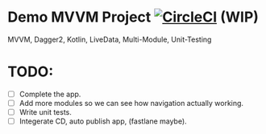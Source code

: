 # Demo MVVM Project [![CircleCI](https://circleci.com/gh/FarhanK501/MVVM.svg?style=svg&circle-token=9dfbebecde37dcd41c55f16e1e8d76469e4a3316)](https://circleci.com/gh/FarhanK501/MVVM) (WIP)

MVVM, Dagger2, Kotlin, LiveData, Multi-Module, Unit-Testing

# TODO: 
- [ ] Complete the app.
- [ ] Add more modules so we can see how navigation actually working.
- [ ] Write unit tests.
- [ ] Integerate CD, auto publish app, (fastlane maybe).

